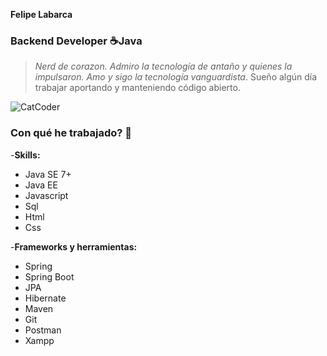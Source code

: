 
**Felipe Labarca**

### Backend Developer ☕Java

>*Nerd de corazon. Admiro la tecnología de antaño y quienes la impulsaron. Amo y sigo la tecnología vanguardista*.
> Sueño algún día trabajar aportando y manteniendo código abierto.

![CatCoder](https://c.tenor.com/_UYphwC-hZ0AAAAM/cat-keyboard.gif)

### Con qué he trabajado? 🤔

-**Skills:** 
  - Java SE 7+ 
  - Java EE 
  - Javascript 
  - Sql 
  - Html 
  - Css
  
-**Frameworks y herramientas:** 
  - Spring 
  - Spring Boot 
  - JPA
  - Hibernate 
  - Maven  
  - Git 
  - Postman
  - Xampp 
  



